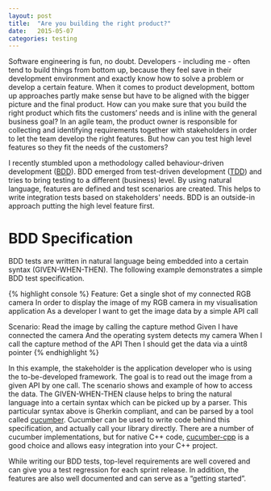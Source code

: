 ```yaml
---
layout: post
title:  "Are you building the right product?"
date:   2015-05-07
categories: testing
---
```


Software engineering is fun, no doubt. Developers - including me - often tend to build things from bottom up, because they feel save in their development environment and exactly know how to solve a problem or develop a certain feature. When it comes to product development, bottom up approaches partly make sense but have to be aligned with the bigger picture and the final product. How can you make sure that you build the right product which fits the customers’ needs and is inline with the general business goal? In an agile team, the product owner is responsible for collecting and identifying requirements together with stakeholders in order to let the team develop the right features. But how can you test high level features so they fit the needs of the customers?

I recently stumbled upon a methodology called behaviour-driven development
([BDD](http://guide.agilealliance.org/guide/bdd.html())). BDD emerged from
test-driven development ([TDD](http://guide.agilealliance.org/guide/tdd.html)) and tries to bring testing to a different
(business) level. By using natural language, features are defined and test
scenarios are created. This helps to write integration tests based on
stakeholders' needs. BDD is an outside-in approach putting the high level
feature first.

BDD Specification
=================

BDD tests are written in natural language being embedded into a certain syntax (GIVEN-WHEN-THEN). The following example demonstrates a simple BDD test specification.

{% highlight console %}
Feature: Get a single shot of my connected RGB camera
In order to display the image of my RGB camera in my visualisation application
As a developer I want to get the image data by a simple API call

Scenario: Read the image by calling the capture method
Given I have connected the camera
And the operating system detects my camera
When I call the capture method of the API
Then I should get the data via a uint8 pointer
{% endhighlight %}

In this example, the stakeholder is the application developer who is using the
to-be-developed framework. The goal is to read out the image from a given API
by one call. The scenario shows and example of how to access the data. The
GIVEN-WHEN-THEN clause helps to bring the natural language into a certain
syntax which can be picked up by a parser. This particular syntax above is
Gherkin compliant, and can be parsed by a tool called [cucumber](https://cucumber.io/). Cucumber can be
used to write code behind this specification, and actually call your library
directly. There are a number of cucumber implementations, but for native C++
code, [cucumber-cpp](https://github.com/cucumber/cucumber-cpp) is a good choice and allows easy integration into your C++
project.

While writing our BDD tests, top-level requirements are well covered and can give you a test regression for each sprint release. In addition, the features are also well documented and can serve as a “getting started”.

